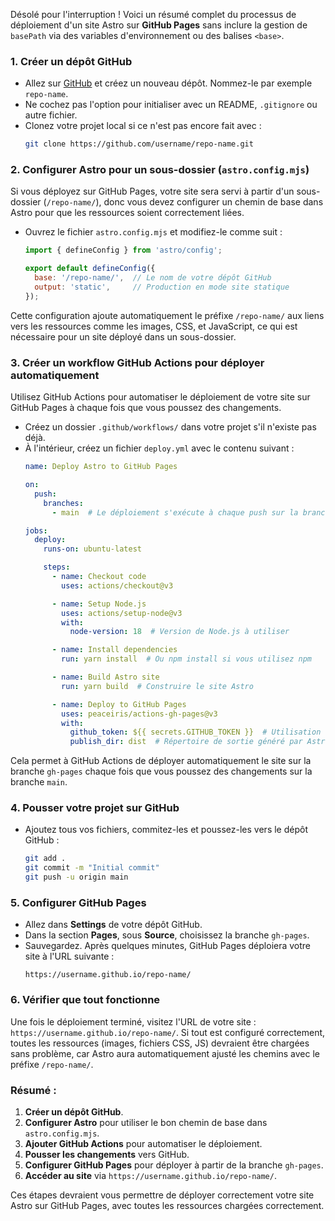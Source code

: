 Désolé pour l'interruption ! Voici un résumé complet du processus de déploiement d'un site Astro sur **GitHub Pages** sans inclure la gestion de `basePath` via des variables d'environnement ou des balises `<base>`. 

### 1. **Créer un dépôt GitHub**
   - Allez sur [GitHub](https://github.com) et créez un nouveau dépôt. Nommez-le par exemple `repo-name`.
   - Ne cochez pas l'option pour initialiser avec un README, `.gitignore` ou autre fichier.
   - Clonez votre projet local si ce n'est pas encore fait avec :
     ```bash
     git clone https://github.com/username/repo-name.git
     ```

### 2. **Configurer Astro pour un sous-dossier (`astro.config.mjs`)**
   Si vous déployez sur GitHub Pages, votre site sera servi à partir d'un sous-dossier (`/repo-name/`), donc vous devez configurer un chemin de base dans Astro pour que les ressources soient correctement liées.

   - Ouvrez le fichier `astro.config.mjs` et modifiez-le comme suit :
     ```js
     import { defineConfig } from 'astro/config';

     export default defineConfig({
       base: '/repo-name/',  // Le nom de votre dépôt GitHub
       output: 'static',     // Production en mode site statique
     });
     ```

   Cette configuration ajoute automatiquement le préfixe `/repo-name/` aux liens vers les ressources comme les images, CSS, et JavaScript, ce qui est nécessaire pour un site déployé dans un sous-dossier.

### 3. **Créer un workflow GitHub Actions pour déployer automatiquement**
   Utilisez GitHub Actions pour automatiser le déploiement de votre site sur GitHub Pages à chaque fois que vous poussez des changements.

   - Créez un dossier `.github/workflows/` dans votre projet s'il n'existe pas déjà.
   - À l'intérieur, créez un fichier `deploy.yml` avec le contenu suivant :
     ```yaml
     name: Deploy Astro to GitHub Pages

     on:
       push:
         branches:
           - main  # Le déploiement s'exécute à chaque push sur la branche main

     jobs:
       deploy:
         runs-on: ubuntu-latest

         steps:
           - name: Checkout code
             uses: actions/checkout@v3

           - name: Setup Node.js
             uses: actions/setup-node@v3
             with:
               node-version: 18  # Version de Node.js à utiliser

           - name: Install dependencies
             run: yarn install  # Ou npm install si vous utilisez npm

           - name: Build Astro site
             run: yarn build  # Construire le site Astro

           - name: Deploy to GitHub Pages
             uses: peaceiris/actions-gh-pages@v3
             with:
               github_token: ${{ secrets.GITHUB_TOKEN }}  # Utilisation du token GitHub
               publish_dir: dist  # Répertoire de sortie généré par Astro
     ```

   Cela permet à GitHub Actions de déployer automatiquement le site sur la branche `gh-pages` chaque fois que vous poussez des changements sur la branche `main`.

### 4. **Pousser votre projet sur GitHub**
   - Ajoutez tous vos fichiers, commitez-les et poussez-les vers le dépôt GitHub :
     ```bash
     git add .
     git commit -m "Initial commit"
     git push -u origin main
     ```

### 5. **Configurer GitHub Pages**
   - Allez dans **Settings** de votre dépôt GitHub.
   - Dans la section **Pages**, sous **Source**, choisissez la branche `gh-pages`.
   - Sauvegardez. Après quelques minutes, GitHub Pages déploiera votre site à l'URL suivante :
     ```
     https://username.github.io/repo-name/
     ```

### 6. **Vérifier que tout fonctionne**
   Une fois le déploiement terminé, visitez l'URL de votre site : `https://username.github.io/repo-name/`. Si tout est configuré correctement, toutes les ressources (images, fichiers CSS, JS) devraient être chargées sans problème, car Astro aura automatiquement ajusté les chemins avec le préfixe `/repo-name/`.

### Résumé :

1. **Créer un dépôt GitHub**.
2. **Configurer Astro** pour utiliser le bon chemin de base dans `astro.config.mjs`.
3. **Ajouter GitHub Actions** pour automatiser le déploiement.
4. **Pousser les changements** vers GitHub.
5. **Configurer GitHub Pages** pour déployer à partir de la branche `gh-pages`.
6. **Accéder au site** via `https://username.github.io/repo-name/`.

Ces étapes devraient vous permettre de déployer correctement votre site Astro sur GitHub Pages, avec toutes les ressources chargées correctement.